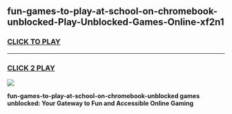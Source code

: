 
## fun-games-to-play-at-school-on-chromebook-unblocked-Play-Unblocked-Games-Online-xf2n1
<h3>
<a href="https://premium76.site?title=fun-games-to-play-at-school-on-chromebook-unblocked&ref=25A">CLICK TO PLAY</a></h3>
<hr>

<h3>
<a href="https://premium76.site?title=fun-games-to-play-at-school-on-chromebook-unblocked&ref=25A">CLICK 2 PLAY</a>
  
</h3>

<a href="https://premium76.site?title=fun-games-to-play-at-school-on-chromebook-unblocked&ref=25A"><img src="https://clearcache.store/games.png"></a>


**fun-games-to-play-at-school-on-chromebook-unblocked games unblocked: Your Gateway to Fun and Accessible Online Gaming**
